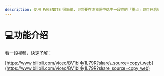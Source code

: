 ```yaml
---
description: 使用 PAGENOTE 很简单，只需要在浏览器中选中一段你的「重点」即可开启标记......
---
```


# 💻功能介绍

看一段视频，快速了解：

[https://www.bilibili.com/video/BV1bi4y1L79R?share\_source=copy\_web](https://www.bilibili.com/video/BV1bi4y1L79R?share_source=copy_web)

